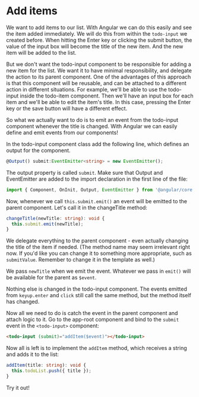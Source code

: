 # Add items

We want to add items to our list. With Angular we can do this easily and see the item added immediately. We will do this from within the `todo-input` we created before. When hitting the Enter key or clicking the submit button, the value of the input box will become the title of the new item. And the new item will be added to the list.

But we don't want the todo-input component to be responsible for adding a new item for the list. We want it to have minimal responsibility, and delegate the action to its parent component. One of the advantages of this approach is that this component will be reusable, and can be attached to a different action in different situations. For example, we'll be able to use the todo-input inside the todo-item component. Then we'll have an input box for each item and we'll be able to edit the item's title. In this case, pressing the Enter key or the save button will have a different effect.

So what we actually want to do is to emit an event from the todo-input component whenever the title is changed. With Angular we can easily define and emit events from our components!

In the todo-input component class add the following line, which defines an output for the component.

```ts
@Output() submit:EventEmitter<string> = new EventEmitter();
```

The output property is called `submit`. Make sure that Output and EventEmitter are added to the import declaration in the first line of the file: 

```ts
import { Component, OnInit, Output, EventEmitter } from '@angular/core';
```

Now, whenever we call `this.submit.emit()` an event will be emitted to the parent component. Let's call it in the changeTitle method:

```ts
changeTitle(newTitle: string): void {
  this.submit.emit(newTitle);
}
```

We delegate everything to the parent component - even actually changing the title of the item if needed. \(The method name may seem irrelevant right now. If you'd like you can change it to something more appropriate, such as `submitValue`. Remember to change it in the template as well.\)

We pass `newTitle` when we emit the event. Whatever we pass in `emit()` will be available for the parent as `$event`.

Nothing else is changed in the todo-input component. The events emitted from `keyup.enter` and `click` still call the same method, but the method itself has changed.

Now all we need to do is catch the event in the parent component and attach logic to it. Go to the app-root component and bind to the `submit` event in the `<todo-input>` component:

```html
<todo-input (submit)="addItem($event)"></todo-input>
```

Now all is left is to implement the `addItem` method, which receives a string and adds it to the list:

```ts
addItem(title: string): void {    
  this.todoList.push({ title });
}
```

Try it out!

